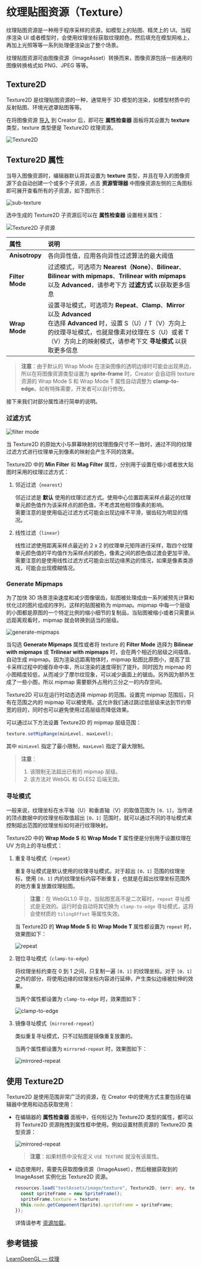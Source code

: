 # 纹理贴图资源（Texture）

纹理贴图资源是一种用于程序采样的资源，如模型上的贴图、精灵上的 UI。当程序渲染 UI 或者模型时，会使用纹理坐标获取纹理颜色，然后填充在模型网格上，再加上光照等等一系列处理便渲染出了整个场景。

纹理贴图资源可由图像资源（ImageAsset）转换而来，图像资源包括一些通用的图像转换格式如 PNG、JPEG 等等。

## Texture2D

Texture2D 是纹理贴图资源的一种，通常用于 3D 模型的渲染，如模型材质中的反射贴图、环境光遮罩贴图等等。

在将图像资源 [导入](asset-workflow.md) 到 Creator 后，即可在 **属性检查器** 面板将其设置为 **texture** 类型，texture 类型便是 Texture2D 纹理资源。

![Texture2D](texture/set-texture.png)

## Texture2D 属性

当导入图像资源时，编辑器默认将其设置为 **texture** 类型，并且在导入的图像资源下会自动创建一个或多个子资源，点击 **资源管理器** 中图像资源左侧的三角图标即可展开查看所有的子资源，如下图所示：

![sub-texture](texture/sub-texture.png)

选中生成的 Texture2D 子资源后可以在 **属性检查器** 设置相关属性：

![ Texture2D 子资源](texture/sub-texture-pro.png)

| 属性               | 说明 |
| :----------------- |:---  |
| **Anisotropy**     | 各向异性值，应用各向异性过滤算法的最大阈值 |
| **Filter Mode**    | 过滤模式，可选项为 **Nearest（None）**、**Bilinear**、**Bilinear with mipmaps**、**Trilinear with mipmaps** 以及 **Advanced**，请参考下方 **过滤方式** 以获取更多信息|
| **Wrap Mode**      | 设置寻址模式，可选项为 **Repeat**、**Clamp**、**Mirror** 以及 **Advanced** <br> 在选择 **Advanced** 时，设置 S（U）/ T（V）方向上的纹理寻址模式，也就是像素对纹理在 S（U）或者 T（V）方向上的映射模式，请参考下文 **寻址模式** 以获取更多信息 |

> **注意**：由于默认的 Wrap Mode 在渲染图像的透明边缘时可能会出现黑边，所以在将图像资源类型设置为 **sprite-frame** 时，Creator 会自动将 texture 资源的 Wrap Mode S 和 Wrap Mode T 属性自动调整为 **clamp-to-edge**。如有特殊需要，开发者可以自行修改。

接下来我们对部分属性进行简单的说明。

### 过滤方式

![filter mode](./texture/filter-mode.png)

当 Texture2D 的原始大小与屏幕映射的纹理图像尺寸不一致时，通过不同的纹理过滤方式进行纹理单元到像素的映射会产生不同的效果。

Texture2D 中的 **Min Filter** 和 **Mag Filter** 属性，分别用于设置在缩小或者放大贴图时采用的纹理过滤方式：

1. 邻近过滤（`nearest`）

    邻近过滤是 **默认** 使用的纹理过滤方式。使用中心位置距离采样点最近的纹理单元颜色值作为该采样点的颜色值，不考虑其他相邻像素的影响。<br>
    需要注意的是使用临近过滤方式可能会出现边缘不平滑，锯齿较为明显的情况。

2. 线性过滤（`linear`）

    线性过滤使用距离采样点最近的 2 x 2 的纹理单元矩阵进行采样，取四个纹理单元颜色值的平均值作为采样点的颜色，像素之间的颜色值过渡会更加平滑。<br>
    需要注意的是使用线性过滤方式可能会出现边缘黑边的情况，如果是像素类游戏，可能会出现模糊情况。

### Generate Mipmaps

为了加快 3D 场景渲染速度和减少图像锯齿，贴图被处理成由一系列被预先计算和优化过的图片组成的序列，这样的贴图被称为 mipmap。mipmap 中每一个层级的小图都是原图的一个特定比例的缩小细节的复制品，当贴图被缩小或者只需要从远距离观看时，mipmap 就会转换到适当的层级。

![generate-mipmaps](./texture/generate-mipmaps.png)

当勾选 **Generate Mipmaps** 属性或者将 texture 的 **Filter Mode** 选择为 **Bilinear with mipmaps** 或 **Trilinear with mipmaps** 时，会在两个相近的层级之间插值，自动生成 mipmap。因为渲染远距离物体时，mipmap 贴图比原图小，提高了显卡采样过程中的缓存命中率，所以渲染的速度得到了提升。同时因为 mipmap 的小图精度较低，从而减少了摩尔纹现象，可以减少画面上的锯齿。另外因为额外生成了一些小图，所以 mipmap 需要额外占用约三分之一的内存空间。

Texture2D 可以在运行时动态选择 mipmap 的范围。设置完 mipmap 范围后，只有在范围之内的 mipmap 可以被使用。这允许我们通过跳过低层级来达到节约带宽的目的，同时也可以避免使用过高层级而降低效果。

可以通过以下方法设置 Texture2D 的 mipmap 层级范围：

```Javascript
texture.setMipRange(minLevel, maxLevel);
```

其中 `minLevel` 指定了最小限制，`maxLevel` 指定了最大限制。

> **注意**：
> 1. 该限制无法超出已有的 mipmap 层级。
> 2. 该方法对 WebGL 和 GLES2 后端无效。

### 寻址模式

一般来说，纹理坐标在水平轴（U）和垂直轴（V）的取值范围为 `[0，1]`，当传递的顶点数据中的纹理坐标取值超出 `[0，1]` 范围时，就可以通过不同的寻址模式来控制超出范围的纹理坐标如何进行纹理映射。

Texture2D 中的 **Wrap Mode S** 和 **Wrap Mode T** 属性便是分别用于设置纹理在 UV 方向上的寻址模式：

1. 重复寻址模式（`repeat`）

    重复寻址模式是默认使用的纹理寻址模式。对于超出 `[0，1]` 范围的纹理坐标，使用 `[0，1]` 内的纹理坐标内容不断重复，也就是在超出纹理坐标范围外的地方重复放置纹理贴图。

    > **注意**：在 WebGL1.0 平台，当贴图宽高不是二次幂时，`repeat` 寻址模式是无效的。运行时会自动将其切换为 `clamp-to-edge` 寻址模式，这将会使材质的 `tilingOffset` 等属性失效。

    当 Texture2D 的 **Wrap Mode S** 和 **Wrap Mode T** 属性都设置为 `repeat` 时，效果图如下：

    ![repeat](texture/repeat.png)

2. 钳位寻址模式（`clamp-to-edge`）

    将纹理坐标约束在 0 到 1 之间，只复制一遍 `[0，1]` 的纹理坐标。对于 `[0，1]` 之外的部分，将使用边缘的纹理坐标内容进行延伸，产生类似边缘被拉伸的效果。

    当两个属性都设置为 `clamp-to-edge` 时，效果图如下：

    ![clamp-to-edge](texture/clamp-to-edge.png)

3. 镜像寻址模式（`mirrored-repeat`）

    类似重复寻址模式，只不过贴图是镜像重复放置的。

    当两个属性都设置为 `mirrored-repeat` 时，效果图如下：

    ![mirrored-repeat](texture/mirrored-repeat.png)

## 使用 Texture2D

Texture2D 是使用范围非常广泛的资源，在 Creator 中的使用方式主要包括在编辑器中使用和动态获取使用：

- 在编辑器的 **属性检查器** 面板中，任何标记为 Texture2D 类型的属性，都可以将 Texture2D 资源拖拽到属性框中使用。例如设置材质资源的 Texture2D 类型资源：

  ![mirrored-repeat](texture/use-texture2d.png)

  > **注意**：如果材质中没有定义 `USE TEXTURE` 就没有该属性。

- 动态使用时，需要先获取图像资源（ImageAsset），然后根据获取到的 ImageAsset 实例化出 Texture2D 资源。

  ```ts
  resources.load("testAssets/image/texture", Texture2D, (err: any, texture: Texture2D) => {
    const spriteFrame = new SpriteFrame();
    spriteFrame.texture = texture;
    this.node.getComponent(Sprite).spriteFrame = spriteFrame;
  });
  ```

  详情请参考 [资源加载](./dynamic-load-resources.md#%E5%8A%A0%E8%BD%BD-spriteframe-%E6%88%96-texture2d)。

## 参考链接

[LearnOpenGL — 纹理](https://learnopengl-cn.github.io/01%20Getting%20started/06%20Textures/#_1)
  